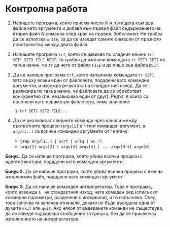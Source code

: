 # Контролна работа

1. Напишете програма, която приема число *N* и пътищата към два файла като аргументи и добавя към първия файл съдържанието на втория файл *N* символа след края на първия.
    *Забележка:* Не трябва да се използва `write`, за да се изведат самите символи от празното пространство между двата файла.

2. Напишете програма `trf`, която се извиква по следния начин: `trf SET1 SET2 FILE DEST`.  Тя трябва да изпълни командата `tr SET1 SET2` по такъв начин, че `tr` да чете от файла `FILE` и да пише във файла `DEST`.

3. Да се напише програма `trf`, която изпълнява командата `tr SET1 SET2` върху всеки един от файловете, подадени като командни аргументи, и извежда резултата на стандартния изход.  Да се реализира по такъв начин, че файловете да се обработват конкурентно (т.е. независимо един от друг).  Редът, в който са посочени като параметри файловете, няма значение:

        $ trf SET1 SET2 FILE...

4. Да се реализират следните команди чрез канали между съответните процеси (`argv[i]` е *i*-тият команден аргумент, а `argv[i..]` са всички командни аргументи от *i* натам):

   * `grep argv[1..] | sort | uniq | wc -l`
   * `argv[1] argv[2] | argv[3] argv[4] | ... argv[N-1] argv[N]`


**Бонус**. Да се напише програма, която убива всички процеси с идентификатори, подадени като командни аргументи.

**Бонус 2**. Да се напише програма, която убива всички процеси с име на изпълнимия файл, подадено като команден аргумент.

**Бонус 3**. Да се напише команден интерпретатор.  Това е програма, която извежда `$ ` на стандартния изход, чете комаден ред (списък от командни параметри, разделени с интервали), и го изпълнява.
След това започва тя започва отначало, докато не бъде въведена една от думите `exit` или `quit`.
Ако някоя от въведените команди не съществува, да се изведе подходящо съобщение за грешка, без да се приключва изпълнението на интерпретатора.